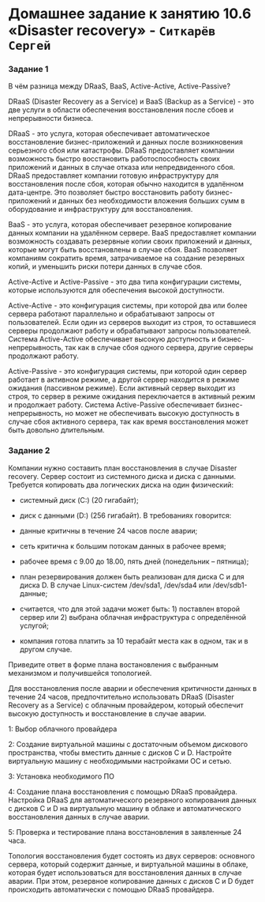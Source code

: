 # Домашнее задание к занятию 10.6 «Disaster recovery» - `Ситкарёв Сергей`

### Задание 1

В чём разница между DRaaS, BaaS, Active-Active, Active-Passive?

DRaaS (Disaster Recovery as a Service) и BaaS (Backup as a Service) - это две услуги в области обеспечения восстановления после сбоев и непрерывности бизнеса.

DRaaS - это услуга, которая обеспечивает автоматическое восстановление бизнес-приложений и данных после возникновения серьезного сбоя или катастрофы. 
DRaaS предоставляет компании возможность быстро восстановить работоспособность своих приложений и данных в случае отказа или непредвиденного сбоя. 
DRaaS предоставляет компании готовую инфраструктуру для восстановления после сбоя, которая обычно находится в удалённом дата-центре. Это позволяет быстро восстановить работу бизнес-приложений и данных без необходимости вложения больших сумм в оборудование и инфраструктуру для восстановления.

BaaS - это услуга, которая обеспечивает резервное копирование данных компании на удалённом сервере. 
BaaS предоставляет компании возможность создавать резервные копии своих приложений и данных, которые могут быть восстановлены в случае сбоя. 
BaaS позволяет компаниям сократить время, затрачиваемое на создание резервных копий, и уменьшить риски потери данных в случае сбоя.

Active-Active и Active-Passive - это два типа конфигурации системы, которые используются для обеспечения высокой доступности.

Active-Active - это конфигурация системы, при которой два или более сервера работают параллельно и обрабатывают запросы от пользователей. 
Если один из серверов выходит из строя, то оставшиеся серверы продолжают работу и обрабатывают запросы пользователей. 
Система Active-Active обеспечивает высокую доступность и бизнес-непрерывность, так как в случае сбоя одного сервера, другие серверы продолжают работу.

Active-Passive - это конфигурация системы, при которой один сервер работает в активном режиме, а другой сервер находится в режиме ожидания (пассивном режиме). 
Если активный сервер выходит из строя, то сервер в режиме ожидания переключается в активный режим и продолжает работу. 
Система Active-Passive обеспечивает бизнес-непрерывность, но может не обеспечивать высокую доступность в случае сбоя активного сервера, так как время восстановления может быть довольно длительным.

### Задание 2

Компании нужно составить план восстановления в случае Disaster recovery. Сервер состоит из системного диска и диска с данными. Требуется копировать два логических диска на один физический:

- системный диск (C:) (20 гигабайт);
- диск с данными (D:) (256 гигабайт).
В требованиях говорится:

- данные критичны в течение 24 часов после аварии;
- сеть критична к большим потокам данных в рабочее время;
- рабочее время с 9.00 до 18.00, пять дней (понедельник – пятница);
- план резервирования должен быть реализован для диска C и для диска D. В случае Linux-систем /dev/sda1, /dev/sda4 или /dev/sdb1-данные;
- считается, что для этой задачи может быть: 1) поставлен второй сервер или 2) выбрана облачная инфраструктура с определённой услугой;
- компания готова платить за 10 терабайт места как в одном, так и в другом случае.

Приведите ответ в форме плана востановления с выбранным механизмом и получившейся топологией.


Для восстановления после аварии и обеспечения критичности данных в течение 24 часов, предпочтительно использовать DRaaS (Disaster Recovery as a Service) с облачным провайдером, который обеспечит высокую доступность и восстановление в случае аварии.

1: Выбор облачного провайдера

2: Создание виртуальной машины с достаточным объемом дискового пространства, чтобы вместить данные с дисков C и D. Настройте виртуальную машину с необходимыми настройками ОС и сетью.

3: Установка необходимого ПО

4: Создание плана восстановления с помощью DRaaS провайдера. Настройка DRaaS для автоматического резервного копирования данных с дисков C и D на виртуальную машину в облаке и автоматического восстановления данных в случае аварии.

5: Проверка и тестирование плана восстановления в заявленные 24 часа.

Топология восстановления будет состоять из двух серверов: основного сервера, который содержит данные, и виртуальной машины в облаке, которая будет использоваться для восстановления данных в случае аварии. При этом, резервное копирование данных с дисков C и D будет происходить автоматически с помощью DRaaS провайдера.